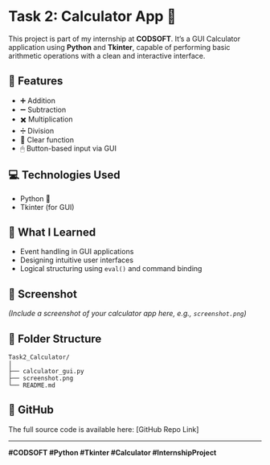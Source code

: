 # Task 2: Calculator App 🔢

This project is part of my internship at **CODSOFT**. It’s a GUI Calculator application using **Python** and **Tkinter**, capable of performing basic arithmetic operations with a clean and interactive interface.

## 🔧 Features

- ➕ Addition
- ➖ Subtraction
- ✖️ Multiplication
- ➗ Division
- 🧼 Clear function
- 🖱 Button-based input via GUI

## 💻 Technologies Used

- Python 🐍
- Tkinter (for GUI)

## 🧠 What I Learned

- Event handling in GUI applications
- Designing intuitive user interfaces
- Logical structuring using `eval()` and command binding

## 📸 Screenshot

*(Include a screenshot of your calculator app here, e.g., `screenshot.png`)*

## 📂 Folder Structure

```
Task2_Calculator/
│
├── calculator_gui.py
├── screenshot.png
└── README.md
```

## 📎 GitHub

The full source code is available here: [GitHub Repo Link]

---
**#CODSOFT #Python #Tkinter #Calculator #InternshipProject**
